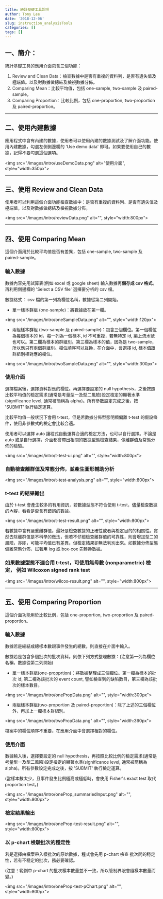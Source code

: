 ```yaml
---
title: 統計基礎工具說明
author: Tony Lee
date: '2018-12-06'
slug: instruction_analysisTools
categories: []
tags: []
---
```


## 一、簡介：
統計基礎工具的應用介面包含三個功能：

1. Review and Clean Data：檢查數據中是否有重複的資料列，是否有遺失值及極端值。以及對數據做總結及檢視數據分佈。
2. Comparing Mean：比較平均值，包括 one-sample, two-sample 及 paired-sample。
3. Comparing Proportion：比較比例，包括 one-proportion, two-proportion 及 paired-proportion。

---

## 二、使用內建數據
應用程式中含有內建的數據，使用者可以使用內建的數據測試及了解介面功能。使用內建數據，勾選左側側邊欄的 'Use demo data' 即可。如果要使用自己的數據，記得不要勾選這個選項。

<img src="/images/intro/useDemoData.png" alt="使用介面", style="width:350px">

---

## 三、使用 Review and Clean Data
使用者可以利用這個介面功能檢查數據中：是否有重複的資料列、是否有遺失值及極端值，以及對數據做總結及檢視數據分佈。

<img src="/images/intro/reviewData.png" alt="", style="width:800px">

---

## 四、使用 Comparing Mean
這個介面用於比較平均值是否有差異，包括 one-sample, two-sample 及 paired-sample。

### 輸入數據
數據內容先用試算表(例如 excel 或 google sheet) 輸入數據再**儲存成 csv 格式**。再利用側邊欄的 'Select a CSV file' 選擇要分析的 csv 檔。

數據格式：
csv 檔的第一列為欄位名稱，數據從第二列開始。

* 單一樣本群組 (one-sample)：將數據放在第一欄。

<img src="/images/intro/oneSampleData.png" alt="", style="width:120px">

* 兩組樣本群組 (two-sample 及 paired-sample)：包含三個欄位。第一個欄位為每個樣本的 id，每一列為一個樣本, id 不可重複，若無特定 id, 編上流水號也可以。第二欄為樣本的群組別。第三欄為樣本的值，因為是 two-sample，所以應只有兩個群組別。欄位順序可以互換，在介面中，會選擇 id, 樣本值跟群組別相對應的欄位。

<img src="/images/intro/twoSampleData.png" alt="", style="width:300px">



### 使用介面
選擇檔案後，選擇資料對應的欄位。再選擇要設定的 null hypothesis，之後按照比較平均值的檢定需求(通常是考量型一及型二風險)設定檢定的顯著水準(significance level, 通常被簡稱為 alpha)。所有參數設定完成之後，按 'SUBMIT' 執行檢定運算。

比較平均值一般狀況下會用 t-test，但是若數據分佈型態明顯偏離 t-test 的假設條件，使用非參數式的檢定會比較合適。

使用者可以選擇 auto 讓程式自動運算合適的檢定方法，也可以自行選擇。不論是 auto 或是自行選擇，介面都會帶出相關的數據型態檢查結果，像離群值及常態分佈的檢驗。

<img src="/images/intro/t-test-ui.png" alt="", style="width:800px">

### 自動檢查離群值及常態分佈，並產生圖形輔助分析
<img src="/images/intro/t-test-analysis.png" alt="", style="width:800px">

### t-test 的結果輸出

由於 t-test 會產生較多的有用資訊，若數據型態不符合使用 t-test，儘量檢查數據的內容，看看是否含有錯誤的數據。

<img src="/images/intro/t-test-result.png" alt="", style="width:800px">

若數據中含有嚴重離群值，最好是檢查數據的正確性或者與檢定目的的相關性。貿然去除離群值是不科學的做法，但若不仔細檢查離群值的可靠性，則會增加型二的風險，亦即，可能平均值已有差異，但檢定結果卻無法判別出來。如數據分佈型態偏離常態分佈，試著用 log 或 box-cox 先轉換數據。

### 如果數據型態不適合用 t-test，可使用無母數 (nonparametric) 檢定， 例如 Wilcoxon signed rank test

<img src="/images/intro/wilcox-result.png" alt="", style="width:800px">

---

## 五、使用 Comparing Proportion
這個介面功能用於比較比例，包括 one-proportion, two-proportion 及 paired-proportion。

### 輸入數據
數據若是總結成總樣本數跟事件發生的總數，則直接在介面中輸入。

數據若是包含多個批次的批次資料，則依下列方式整理數據：(注意第一列為欄位名稱，數據從第二列開始)

* 單一樣本群組(one-propprtion)：將數據整理成三個欄位。第一欄為樣本的批次 id, 第二欄為該批次的 event count, 譬如檢查到的缺陷數目，第三欄為該批次的樣本數目。

<img src="/images/intro/onePropData.png" alt="", style="width:300px">

* 兩組樣本群組(two-proportion 及 paired-proportion)：除了上述的三個欄位外，再加上一欄樣本群組別。

<img src="/images/intro/twoPropData.png" alt="", style="width:360px">

檔案中的欄位順序不重要，在應用介面中會選擇相對的欄位。

### 使用介面
數據輸入後，選擇要設定的 null hypothesis，再按照比較比例的檢定需求(通常是考量型一及型二風險)設定檢定的顯著水準(significance level, 通常被簡稱為 alpha)。所有參數設定完成之後，按 'SUBMIT' 執行檢定運算。

(當樣本數太少，且事件發生比例極高或極低時，會使用 Fisher's exact test 取代 proportion test。)

<img src="/images/intro/oneProp_summariedInput.png" alt="", style="width:800px">

### 檢定結果輸出

<img src="/images/intro/oneProp-test-result.png" alt="", style="width:800px">

### 以 p-chart 檢驗批次的穩定性

若是選擇由檔案帶入樣批次的原始數據，程式會先用 p-chart 檢查 批次間的穩定性，若有不穩定的批次，務必要確認。

(注意！範例中 p-chart 的批次樣本數量並不一致，所以管制界限會隨樣本數量而變。)

<img src="/images/intro/oneProp-test-pChart.png" alt="", style="width:800px">